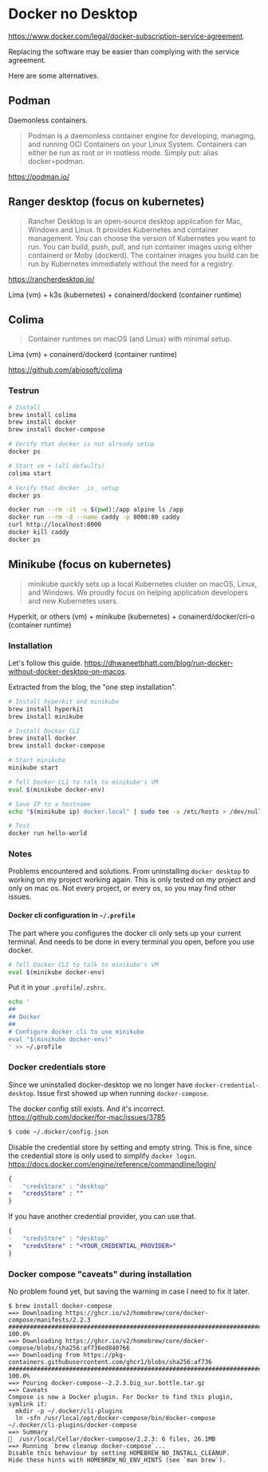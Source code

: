 # Docker no Desktop

https://www.docker.com/legal/docker-subscription-service-agreement.

Replacing the software may be easier than complying with the service agreement.

Here are some alternatives.

## Podman

Daemonless containers.

> Podman is a daemonless container engine for developing, managing, and running OCI Containers on your Linux System. Containers can either be run as root or in rootless mode. Simply put: alias docker=podman.

https://podman.io/

## Ranger desktop (focus on kubernetes)

> Rancher Desktop is an open-source desktop application for Mac, Windows and Linux. It provides Kubernetes and container management. You can choose the version of Kubernetes you want to run. You can build, push, pull, and run container images using either containerd or Moby (dockerd). The container images you build can be run by Kubernetes immediately without the need for a registry.

https://rancherdesktop.io/

Lima (vm) + k3s (kubernetes) + conainerd/dockerd (container runtime)

## Colima

> Container runtimes on macOS (and Linux) with minimal setup.

Lima (vm) + conainerd/dockerd (container runtime)

https://github.com/abiosoft/colima

### Testrun

```sh
# Install
brew install colima
brew install docker
brew install docker-compose

# Verify that docker is not already setup
docker ps

# Start vm + (all defaults)
colima start

# Verify that docker _is_ setup
docker ps

docker run --rm -it -v $(pwd):/app alpine ls /app
docker run --rm -d --name caddy -p 8000:80 caddy
curl http://localhost:8000
docker kill caddy
docker ps

```

## Minikube (focus on kubernetes)

> minikube quickly sets up a local Kubernetes cluster on macOS, Linux, and Windows. We proudly focus on helping application developers and new Kubernetes users.

Hyperkit, or others (vm) + minikube (kubernetes) + conainerd/docker/cri-o (container runtime)

### Installation

Let's follow this guide. https://dhwaneetbhatt.com/blog/run-docker-without-docker-desktop-on-macos.

Extracted from the blog, the "one step installation".

```sh
# Install hyperkit and minikube
brew install hyperkit
brew install minikube

# Install Docker CLI
brew install docker
brew install docker-compose

# Start minikube
minikube start

# Tell Docker CLI to talk to minikube's VM
eval $(minikube docker-env)

# Save IP to a hostname
echo "$(minikube ip) docker.local" | sudo tee -a /etc/hosts > /dev/null

# Test
docker run hello-world
```

### Notes

Problems encountered and solutions. From uninstalling `docker desktop` to working on my project working again. This is only tested on _my_ project and only on mac os. Not every project, or every os, so you may find other issues.

#### Docker cli configuration in `~/.profile`

The part where you configures the docker cli only sets up your current terminal. And needs to be done in every terminal you open, before you use docker.

```sh
# Tell Docker CLI to talk to minikube's VM
eval $(minikube docker-env)
```

Put it in your `.profile`/`.zshrc`.

```sh
echo '
##
## Docker
##
# Configure docker cli to use minikube
eval "$(minikube docker-env)"
' >> ~/.profile
```

### Docker credentials store

Since we uninstalled docker-desktop we no longer have `docker-credential-desktop`. Issue first showed up when running `docker-compose`.

The docker config still exists. And it's incorrect.
https://github.com/docker/for-mac/issues/3785

```sh
$ code ~/.docker/config.json
```

Disable the credential store by setting and empty string. This is fine, since the credential store is only used to simplify `docker login`.
https://docs.docker.com/engine/reference/commandline/login/

```diff
{
-   "credsStore" : "desktop"
+   "credsStore" : ""
}
```

If you have another credential provider, you can use that.

```diff
{
-   "credsStore" : "desktop"
+   "credsStore" : "<YOUR_CREDENTIAL_PROVIDER>"
}
```

### Docker compose "caveats" during installation

No problem found yet, but saving the warning in case I need to fix it later.

```
$ brew install docker-compose
==> Downloading https://ghcr.io/v2/homebrew/core/docker-compose/manifests/2.2.3
######################################################################## 100.0%
==> Downloading https://ghcr.io/v2/homebrew/core/docker-compose/blobs/sha256:af736ed840766
==> Downloading from https://pkg-containers.githubusercontent.com/ghcr1/blobs/sha256:af736
######################################################################## 100.0%
==> Pouring docker-compose--2.2.3.big_sur.bottle.tar.gz
==> Caveats
Compose is now a Docker plugin. For Docker to find this plugin, symlink it:
  mkdir -p ~/.docker/cli-plugins
  ln -sfn /usr/local/opt/docker-compose/bin/docker-compose ~/.docker/cli-plugins/docker-compose
==> Summary
🍺  /usr/local/Cellar/docker-compose/2.2.3: 6 files, 26.1MB
==> Running `brew cleanup docker-compose`...
Disable this behaviour by setting HOMEBREW_NO_INSTALL_CLEANUP.
Hide these hints with HOMEBREW_NO_ENV_HINTS (see `man brew`).
```
